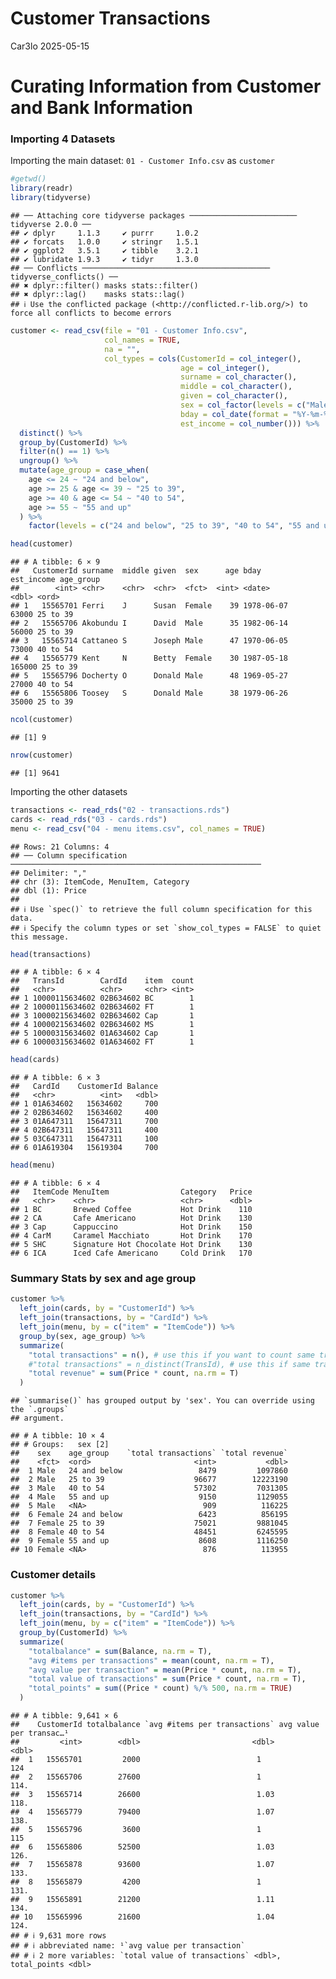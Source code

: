 Customer Transactions
================
Car3lo
2025-05-15

# Curating Information from Customer and Bank Information

### Importing 4 Datasets

Importing the main dataset: `01 - Customer Info.csv` as `customer`

``` r
#getwd()
library(readr)
library(tidyverse)
```

    ## ── Attaching core tidyverse packages ──────────────────────── tidyverse 2.0.0 ──
    ## ✔ dplyr     1.1.3     ✔ purrr     1.0.2
    ## ✔ forcats   1.0.0     ✔ stringr   1.5.1
    ## ✔ ggplot2   3.5.1     ✔ tibble    3.2.1
    ## ✔ lubridate 1.9.3     ✔ tidyr     1.3.0
    ## ── Conflicts ────────────────────────────────────────── tidyverse_conflicts() ──
    ## ✖ dplyr::filter() masks stats::filter()
    ## ✖ dplyr::lag()    masks stats::lag()
    ## ℹ Use the conflicted package (<http://conflicted.r-lib.org/>) to force all conflicts to become errors

``` r
customer <- read_csv(file = "01 - Customer Info.csv",
                     col_names = TRUE,
                     na = "",
                     col_types = cols(CustomerId = col_integer(),
                                      age = col_integer(),
                                      surname = col_character(),
                                      middle = col_character(),
                                      given = col_character(),
                                      sex = col_factor(levels = c("Male", "Female")),
                                      bday = col_date(format = "%Y-%m-%d"),
                                      est_income = col_number())) %>% 
  distinct() %>% 
  group_by(CustomerId) %>% 
  filter(n() == 1) %>% 
  ungroup() %>% 
  mutate(age_group = case_when(
    age <= 24 ~ "24 and below",
    age >= 25 & age <= 39 ~ "25 to 39",
    age >= 40 & age <= 54 ~ "40 to 54",
    age >= 55 ~ "55 and up"
  ) %>%
    factor(levels = c("24 and below", "25 to 39", "40 to 54", "55 and up"), ordered = TRUE))

head(customer)
```

    ## # A tibble: 6 × 9
    ##   CustomerId surname  middle given  sex      age bday       est_income age_group
    ##        <int> <chr>    <chr>  <chr>  <fct>  <int> <date>          <dbl> <ord>    
    ## 1   15565701 Ferri    J      Susan  Female    39 1978-06-07      63000 25 to 39 
    ## 2   15565706 Akobundu I      David  Male      35 1982-06-14      56000 25 to 39 
    ## 3   15565714 Cattaneo S      Joseph Male      47 1970-06-05      73000 40 to 54 
    ## 4   15565779 Kent     N      Betty  Female    30 1987-05-18     165000 25 to 39 
    ## 5   15565796 Docherty O      Donald Male      48 1969-05-27      27000 40 to 54 
    ## 6   15565806 Toosey   S      Donald Male      38 1979-06-26      35000 25 to 39

``` r
ncol(customer)
```

    ## [1] 9

``` r
nrow(customer)
```

    ## [1] 9641

Importing the other datasets

``` r
transactions <- read_rds("02 - transactions.rds")
cards <- read_rds("03 - cards.rds")
menu <- read_csv("04 - menu items.csv", col_names = TRUE)
```

    ## Rows: 21 Columns: 4
    ## ── Column specification ────────────────────────────────────────────────────────
    ## Delimiter: ","
    ## chr (3): ItemCode, MenuItem, Category
    ## dbl (1): Price
    ## 
    ## ℹ Use `spec()` to retrieve the full column specification for this data.
    ## ℹ Specify the column types or set `show_col_types = FALSE` to quiet this message.

``` r
head(transactions)
```

    ## # A tibble: 6 × 4
    ##   TransId        CardId    item  count
    ##   <chr>          <chr>     <chr> <int>
    ## 1 10000115634602 02B634602 BC        1
    ## 2 10000115634602 02B634602 FT        1
    ## 3 10000215634602 02B634602 Cap       1
    ## 4 10000215634602 02B634602 MS        1
    ## 5 10000315634602 01A634602 Cap       1
    ## 6 10000315634602 01A634602 FT        1

``` r
head(cards)
```

    ## # A tibble: 6 × 3
    ##   CardId    CustomerId Balance
    ##   <chr>          <int>   <dbl>
    ## 1 01A634602   15634602     700
    ## 2 02B634602   15634602     400
    ## 3 01A647311   15647311     700
    ## 4 02B647311   15647311     400
    ## 5 03C647311   15647311     100
    ## 6 01A619304   15619304     700

``` r
head(menu)
```

    ## # A tibble: 6 × 4
    ##   ItemCode MenuItem                Category   Price
    ##   <chr>    <chr>                   <chr>      <dbl>
    ## 1 BC       Brewed Coffee           Hot Drink    110
    ## 2 CA       Cafe Americano          Hot Drink    130
    ## 3 Cap      Cappuccino              Hot Drink    150
    ## 4 CarM     Caramel Macchiato       Hot Drink    170
    ## 5 SHC      Signature Hot Chocolate Hot Drink    130
    ## 6 ICA      Iced Cafe Americano     Cold Drink   170

### Summary Stats by sex and age group

``` r
customer %>% 
  left_join(cards, by = "CustomerId") %>% 
  left_join(transactions, by = "CardId") %>% 
  left_join(menu, by = c("item" = "ItemCode")) %>% 
  group_by(sex, age_group) %>% 
  summarize(
    "total transactions" = n(), # use this if you want to count same transaction ids are unique
    #"total transactions" = n_distinct(TransId), # use this if same transaction id = one transaction
    "total revenue" = sum(Price * count, na.rm = T)
  )
```

    ## `summarise()` has grouped output by 'sex'. You can override using the `.groups`
    ## argument.

    ## # A tibble: 10 × 4
    ## # Groups:   sex [2]
    ##    sex    age_group    `total transactions` `total revenue`
    ##    <fct>  <ord>                       <int>           <dbl>
    ##  1 Male   24 and below                 8479         1097860
    ##  2 Male   25 to 39                    96677        12223190
    ##  3 Male   40 to 54                    57302         7031305
    ##  4 Male   55 and up                    9150         1129055
    ##  5 Male   <NA>                          909          116225
    ##  6 Female 24 and below                 6423          856195
    ##  7 Female 25 to 39                    75021         9881045
    ##  8 Female 40 to 54                    48451         6245595
    ##  9 Female 55 and up                    8608         1116250
    ## 10 Female <NA>                          876          113955

### Customer details

``` r
customer %>% 
  left_join(cards, by = "CustomerId") %>% 
  left_join(transactions, by = "CardId") %>% 
  left_join(menu, by = c("item" = "ItemCode")) %>% 
  group_by(CustomerId) %>% 
  summarize(
    "totalbalance" = sum(Balance, na.rm = T),
    "avg #items per transactions" = mean(count, na.rm = T),
    "avg value per transaction" = mean(Price * count, na.rm = T),
    "total value of transactions" = sum(Price * count, na.rm = T),
    "total_points" = sum((Price * count) %/% 500, na.rm = TRUE)
  )
```

    ## # A tibble: 9,641 × 6
    ##    CustomerId totalbalance `avg #items per transactions` avg value per transac…¹
    ##         <int>        <dbl>                         <dbl>                   <dbl>
    ##  1   15565701         2000                          1                       124 
    ##  2   15565706        27600                          1                       114.
    ##  3   15565714        26600                          1.03                    118.
    ##  4   15565779        79400                          1.07                    138.
    ##  5   15565796         3600                          1                       115 
    ##  6   15565806        52500                          1.03                    126.
    ##  7   15565878        93600                          1.07                    133.
    ##  8   15565879         4200                          1                       131.
    ##  9   15565891        21200                          1.11                    134.
    ## 10   15565996        21600                          1.04                    124.
    ## # ℹ 9,631 more rows
    ## # ℹ abbreviated name: ¹​`avg value per transaction`
    ## # ℹ 2 more variables: `total value of transactions` <dbl>, total_points <dbl>

